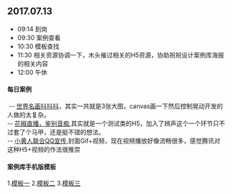 ## 2017.07.13
* 09:14 到岗
* 09:30 案例查看
* 10:30 模板查找
* 11:30 相关资源协调一下，木头催过相关的H5资源，协助祝祝设计案例库海报的相关内容
* 12:00 午休

#### 每日案例
  -- [世界名画抖抖抖](http://cdn.im-ad.com/2017/Paint/)，其实一共就是3张大图，canvas画一下然后控制晃动开发的人做的太复杂。<br/>
  -- [花椒直播，鉴别音痴](http://m.creatby.com/v2/manage/book/imnzse/),其实就是一个测试类的H5，加入了辨声这个一个环节只不过套了个马甲，还是挺不错的想法。<br/>
  -- [小黄人联合QQ宣传](http://gxh.vip.qq.com/club/themes/mobile/act/2017/minions/index.html),封面Gif+视频，现在视频播放好像流畅很多，感觉腾讯对这种H5+视频的作法很推崇
  
  
#### 案例库手机版模板
 1.[模板一](http://demo.cssmoban.com/cssthemes4/sbtp_26_ban/index.html)
 2.[模板二](http://demo.cssmoban.com/cssthemes4/sbtp_30_bbt/index.html)
 3.[模板三](http://demo.cssmoban.com/cssthemes4/sbtp_19_boss/index.html)
